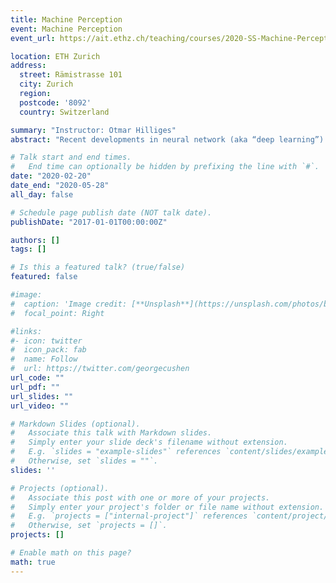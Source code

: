 ```yaml
---
title: Machine Perception
event: Machine Perception
event_url: https://ait.ethz.ch/teaching/courses/2020-SS-Machine-Perception/

location: ETH Zurich
address:
  street: Rämistrasse 101
  city: Zurich
  region: 
  postcode: '8092'
  country: Switzerland

summary: "Instructor: Otmar Hilliges"
abstract: "Recent developments in neural network (aka “deep learning”) have drastically advanced the performance of machine perception systems in a variety of areas including drones, self-driving cars and intelligent UIs. This course is a deep dive into details of the deep learning algorithms and architectures for a variety of perceptual tasks."

# Talk start and end times.
#   End time can optionally be hidden by prefixing the line with `#`.
date: "2020-02-20"
date_end: "2020-05-28"
all_day: false

# Schedule page publish date (NOT talk date).
publishDate: "2017-01-01T00:00:00Z"

authors: []
tags: []

# Is this a featured talk? (true/false)
featured: false

#image:
#  caption: 'Image credit: [**Unsplash**](https://unsplash.com/photos/bzdhc5b3Bxs)'
#  focal_point: Right

#links:
#- icon: twitter
#  icon_pack: fab
#  name: Follow
#  url: https://twitter.com/georgecushen
url_code: ""
url_pdf: ""
url_slides: ""
url_video: ""

# Markdown Slides (optional).
#   Associate this talk with Markdown slides.
#   Simply enter your slide deck's filename without extension.
#   E.g. `slides = "example-slides"` references `content/slides/example-slides.md`.
#   Otherwise, set `slides = ""`.
slides: ''

# Projects (optional).
#   Associate this post with one or more of your projects.
#   Simply enter your project's folder or file name without extension.
#   E.g. `projects = ["internal-project"]` references `content/project/deep-learning/index.md`.
#   Otherwise, set `projects = []`.
projects: []

# Enable math on this page?
math: true
---
```


